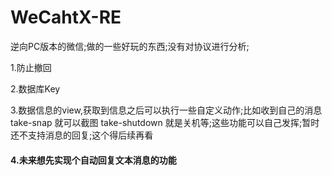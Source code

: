 # WeCahtX-RE
逆向PC版本的微信;做的一些好玩的东西;没有对协议进行分析;


1.防止撤回

2.数据库Key

3.数据信息的view,获取到信息之后可以执行一些自定义动作;比如收到自己的消息take-snap 就可以截图 take-shutdown 就是关机等;这些功能可以自己发挥;暂时还不支持消息的回复;这个得后续再看

#### 4.未来想先实现个自动回复文本消息的功能 ###

